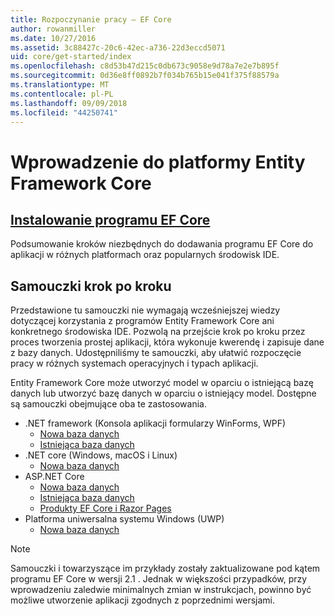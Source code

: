 ```yaml
---
title: Rozpoczynanie pracy — EF Core
author: rowanmiller
ms.date: 10/27/2016
ms.assetid: 3c88427c-20c6-42ec-a736-22d3eccd5071
uid: core/get-started/index
ms.openlocfilehash: c8d53b47d215c0db673c9058e9d78a7e2e7b895f
ms.sourcegitcommit: 0d36e8ff0892b7f034b765b15e041f375f88579a
ms.translationtype: MT
ms.contentlocale: pl-PL
ms.lasthandoff: 09/09/2018
ms.locfileid: "44250741"
---
```

# <a name="getting-started-with-entity-framework-core"></a>Wprowadzenie do platformy Entity Framework Core

## <a name="installing-ef-coreinstallindexmd"></a>[Instalowanie programu EF Core](install/index.md)

Podsumowanie kroków niezbędnych do dodawania programu EF Core do aplikacji w różnych platformach oraz popularnych środowisk IDE.

## <a name="step-by-step-tutorials"></a>Samouczki krok po kroku

Przedstawione tu samouczki nie wymagają wcześniejszej wiedzy dotyczącej korzystania z programów Entity Framework Core ani konkretnego środowiska IDE. Pozwolą na przejście krok po kroku przez proces tworzenia prostej aplikacji, która wykonuje kwerendę i zapisuje dane z bazy danych. Udostępniliśmy te samouczki, aby ułatwić rozpoczęcie pracy w różnych systemach operacyjnych i typach aplikacji.

Entity Framework Core może utworzyć model w oparciu o istniejącą bazę danych lub utworzyć bazę danych w oparciu o istniejący model. Dostępne są samouczki obejmujące oba te zastosowania.

* .NET framework (Konsola aplikacji formularzy WinForms, WPF)
  * [Nowa baza danych](full-dotnet/new-db.md)
  * [Istniejąca baza danych](full-dotnet/existing-db.md)
* .NET core (Windows, macOS i Linux)
  * [Nowa baza danych](netcore/new-db-sqlite.md)
* ASP.NET Core
  * [Nowa baza danych](aspnetcore/new-db.md)
  * [Istniejąca baza danych](aspnetcore/existing-db.md)
  * [Produkty EF Core i Razor Pages](/aspnet/core/data/ef-rp/intro)
* Platforma uniwersalna systemu Windows (UWP)
  * [Nowa baza danych](uwp/getting-started.md)

> [!NOTE]  
> Samouczki i towarzyszące im przykłady zostały zaktualizowane pod kątem programu EF Core w wersji 2.1 . Jednak w większości przypadków, przy wprowadzeniu zaledwie minimalnych zmian w instrukcjach, powinno być możliwe utworzenie aplikacji zgodnych z poprzednimi wersjami. 
